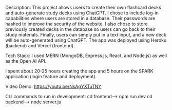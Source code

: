 Description: This project allows users to create their own flashcard decks and auto-generate study decks using ChatGPT. I chose to include log-in capabilities where users are stored in a database. Their passwords are hashed to improve the security of the website. I also chose to store previously created decks in the database so users can go back to their study materials. Finally, users can simply put in a text input, and a new deck will be auto-generated using ChatGPT. The app was deployed using Heroku (backend) and Vercel (frontend).

Tech Stack: I used MERN (MongoDB, Express.js, React, and Node.js) as well as the Open AI API. 

I spent about 20-25 hours creating the app and 5 hours on the SPARK application (login feature and deployment). 

Video Demo:
https://youtu.be/NsAgYXTuTNY

CLI commands to run in development: 
cd frontend--> npm run dev
cd backend--> node server.js
